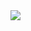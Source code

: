<img src="https://capsule-render.vercel.app/api?type=soft&color=0067a3&height=140&section=header&text=DONGJU'sgithub&fontSize=70" />

